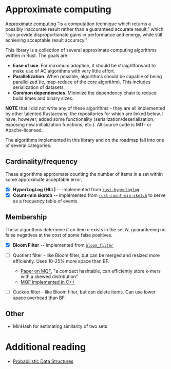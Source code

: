 # Approximate computing
[Approximate computing](https://en.wikipedia.org/wiki/Approximate_computing) "is a computation technique which returns a possibly inaccurate result rather than a guaranteed accurate result," which "can provide disproportionate gains in performance and energy, while still achieving acceptable result accuracy."

This library is a collection of several approximate computing algorithms written in Rust. The goals are:
* **Ease of use**. For maximum adoption, it should be straightforward to make use of AC algorithms with very little effort.
* **Parallelization**. When possible, algorithms should be capable of being parallelized (ie, map-reduce of the core algorithm). This includes serialization of datasets.
* **Common dependencies**. Minimize the dependency chain to reduce build times and binary sizes.

**NOTE** that I did not write any of these algorithms - they are all implemented by other talented Rustaceans, the repositories for which are linked below. I have, however, added some functionality (serialization/deserialization, exposing new initialization functions, etc.). All source code is MIT- or Apache-licensed.

The algorithms implemented in this library and on the roadmap fall into one of several categories:

## Cardinality/frequency
These algorithms approxmate counting the number of items in a set within some approximate acceptable error.

- [X] **HyperLogLog (HLL)** -- implemented from [`rust-hyperloglog`](https://github.com/jedisct1/rust-hyperloglog)
- [X] **Count-min sketch** -- implemented from [`rust-count-min-sketch`](https://github.com/jedisct1/rust-count-min-sketch/) to serve as a frequency table of events

## Membership
These algorithms determine if an item _n_ exists in the set _N_, guaranteeing no false negatives at the cost of some false positives.

- [X] **Bloom Filter** -- implemented from [`bloom_filter`](https://github.com/jeromefroe/bloom_filter)
- [ ] Quotient filter - like Bloom filter, but can be merged and resized more efficiently. Uses 10-25% more space than BF.
   - [Paper on MQF](https://www.biorxiv.org/content/10.1101/2020.08.23.263061v1), "a compact hashtable, can efficiently store k-mers with a skewed distribution"
   - [MQF implemented in C++](https://github.com/dib-lab/MQF)
- [ ] Cuckoo filter - like Bloom filter, but can delete items. Can use lower space overhead than BF.


## Other
- MinHash for estimating similarity of two sets

# Additional reading
* [Probabilistic Data Structures](https://iq.opengenus.org/probabilistic-data-structures/)
